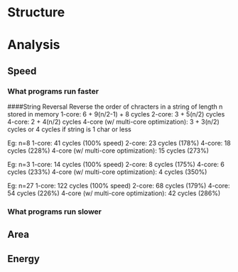 # Structure

# Analysis

## Speed
### What programs run faster
####String Reversal
Reverse the order of chracters in a string of length n stored in memory
1-core: 								6 + 9(n/2-1) + 8 cycles
2-core: 								3 + 5(n/2) cycles
4-core: 								2 + 4(n/2) cycles
4-core (w/ multi-core optimization): 	3 + 3(n/2) cycles or 4 cycles if string is 1 char or less

Eg: n=8
1-core: 							 41 cycles (100% speed)
2-core: 							 23 cycles (178%)
4-core: 							 18 cycles (228%)
4-core (w/ multi-core optimization): 15 cycles (273%)

Eg: n=3
1-core: 							 14 cycles (100% speed)
2-core: 							 8 cycles  (175%)
4-core: 							 6 cycles  (233%)
4-core (w/ multi-core optimization): 4 cycles  (350%)

Eg: n=27
1-core: 							 122 cycles (100% speed)
2-core: 							 68 cycles  (179%)
4-core: 							 54 cycles  (226%)
4-core (w/ multi-core optimization): 42 cycles  (286%)
### What programs run slower

## Area

## Energy

